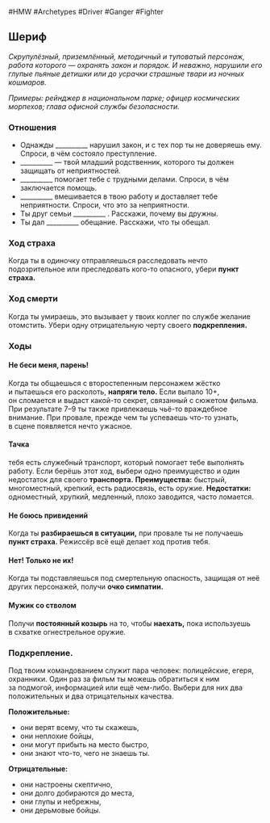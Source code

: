 #HMW  #Archetypes #Driver #Ganger #Fighter 

## Шериф
*Скрупулёзный, приземлённый, методичный и туповатый персонаж, работа которого — охранять закон и порядок. И неважно, нарушили его глупые пьяные детишки или до усрачки страшные твари из ночных кошмаров.* 

*Примеры: рейнджер в национальном парке; офицер космических морпехов; глава офисной службы безопасности.*

### Отношения
- Однажды \_\_\_\_\_\_\_\_\_\_ нарушил закон, и с тех пор ты не доверяешь ему. Спроси, в чём состояло преступление.
- \_\_\_\_\_\_\_\_\_\_ — твой младший родственник, которого ты должен защищать от неприятностей.
- \_\_\_\_\_\_\_\_\_\_ помогает тебе с трудными делами. Спроси, в чём заключается помощь.
- \_\_\_\_\_\_\_\_\_\_ вмешивается в твою работу и доставляет тебе неприятности. Спроси, что это за неприятности.
- Ты друг семьи \_\_\_\_\_\_\_\_\_\_ . Расскажи, почему вы дружны. 
- Ты дал \_\_\_\_\_\_\_\_\_\_ обещание. Расскажи, что ты обещал.

### Ход страха 
Когда ты в одиночку отправляешься расследовать нечто подозрительное или преследовать кого-то опасного, убери **пункт страха.**

### Ход смерти 
Когда ты умираешь, это вызывает у твоих коллег по службе желание отомстить. Убери одну отрицательную черту своего **подкрепления.**

### Ходы
#### Не беси меня, парень!
Когда ты общаешься с второстепенным персонажем жёстко и пытаешься его расколоть, **напряги тело.** Если выпало 10+, он сломается и выдаст какой-то секрет, связанный с сюжетом фильма. При результате 7–9 ты также привлекаешь чьё-то враждебное внимание. При провале, прежде чем ты успеваешь что-то узнать, в сцене появляется нечто ужасное. 

#### Тачка 
тебя есть служебный транспорт, который помогает тебе выполнять работу. Если берёшь этот ход, выбери одно преимущество и один недостаток для своего **транспорта.** 
**Преимущества:** быстрый, многоместный, крепкий, есть радиосвязь, есть оружие.
**Недостатки:** одноместный, хрупкий, медленный, плохо заводится, часто ломается.

#### Не боюсь привидений
Когда ты **разбираешься в ситуации,** при провале ты не получаешь **пункт страха.** Режиссёр всё ещё делает ход против тебя.

#### Нет! Только не их!
Когда ты подставляешься под смертельную опасность, защищая от неё других персонажей, получи **очко симпатии.** 

#### Мужик со стволом
Получи **постоянный козырь** на то, чтобы **наехать,** пока используешь в схватке огнестрельное оружие.




### Подкрепление. 
Под твоим командованием служит пара человек: полицейские, егеря, охранники. Один раз за фильм ты можешь обратиться к ним за подмогой, информацией или ещё чем-либо. Выбери для них два положительных и два отрицательных качества. 

**Положительные:** 
- они верят всему, что ты скажешь, 
- они неплохие бойцы, 
- они могут прибыть на место быстро, 
- они знают что-то, чего не знаешь ты. 

**Отрицательные:**
- они настроены скептично, 
- они долго добираются до места,
- они глупы и небрежны,
- они дерьмовые бойцы.